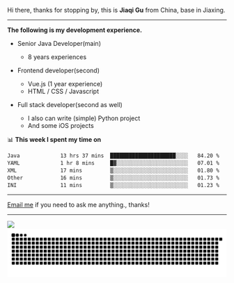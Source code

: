 Hi there, thanks for stopping by, this is **Jiaqi Gu** from China, base in Jiaxing.

---

**The following is my development experience.**

- Senior Java Developer(main)
  - 8 years experiences

- Frontend developer(second)
  - Vue.js (1 year experience)
  - HTML / CSS / Javascript
  
- Full stack developer(second as well)
  - I also can write (simple) Python project
  - And some iOS projects

📊 **This week I spent my time on**
<!--START_SECTION:waka-->

```txt
Java             13 hrs 37 mins  █████████████████████░░░░   84.20 %
YAML             1 hr 8 mins     █▓░░░░░░░░░░░░░░░░░░░░░░░   07.01 %
XML              17 mins         ▒░░░░░░░░░░░░░░░░░░░░░░░░   01.80 %
Other            16 mins         ▒░░░░░░░░░░░░░░░░░░░░░░░░   01.73 %
INI              11 mins         ▒░░░░░░░░░░░░░░░░░░░░░░░░   01.23 %
```

<!--END_SECTION:waka-->

---

[Email me](mailto:htk2klwgr@mozmail.com?subject=Hiring_from_GitHub) if you need to ask me anything., thanks!

---

![]( https://visitor-badge.glitch.me/badge?page_id=githubgujiaqi)
![]( https://github.com/droid-Q/droid-Q/raw/output/github-contribution-grid-snake.svg#gh-dark-mode-only)
